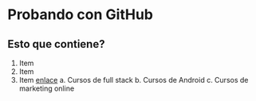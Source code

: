 # Probando con GitHub
## Esto que contiene?
1. Item
2. Item
3. Item [enlace](http://www.digitalhouse.com)
  a. Cursos de full stack
  b. Cursos de Android
  c. Cursos de marketing online
